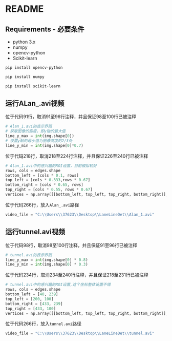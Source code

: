 # README

## Requirements - 必要条件

- python 3.x
- numpy
- opencv-python
- Scikit-learn

```python
pip install opencv-python
```

```python
pip install numpy
```

```python
pip install scikit-learn
```



## 运行ALan_.avi视频

位于代码91行，取消91至96行注释，并且保证98至100行已被注释

```python
# Alan_1.avi的表示界限
# 获取图像的高度，即y轴的最大值
line_y_max = int(img.shape[0])
# 设置y轴的最小值为图像高度的2/3处
line_y_min = int(img.shape[0]*0.7)
```

位于代码218行，取消218至224行注释，并且保证226至240行已被注释

```python
# Alan_1.avi中的感兴趣的ROI设置，目前模拟较好
rows, cols = edges.shape
bottom_left = [cols * 0.1, rows]
top_left = [cols * 0.333,rows * 0.67]
bottom_right = [cols * 0.65, rows]
top_right = [cols * 0.55, rows * 0.67]
vertices = np.array([[bottom_left, top_left, top_right, bottom_right]], dtype=np.int32)
```

位于代码266行，放入`Alan_.avi`路径

```python
video_file = "C:\\Users\\37623\\Desktop\\LaneLineDet\\Alan_1.avi"
```



## 运行tunnel.avi视频

位于代码98行，取消98至100行注释，并且保证91至96行已被注释

```python
# tunnel.avi的表示界限
line_y_max = int(img.shape[0] * 0.8)
line_y_min = int(img.shape[0] * 0.3)
```

位于代码234行，取消234至240行注释，并且保证218至231行已被注释

```python
# tunnel.avi中的感兴趣的ROI设置,这个坐标整体设置不错
rows, cols = edges.shape
bottom_left = [40, 239]
top_left = [200, 100]
bottom_right = [433, 239]
top_right = [433, 100]
vertices = np.array([[bottom_left, top_left, top_right, bottom_right]], dtype=np.int32)
```

位于代码266行，放入`tunnel.avi`路径

```python
video_file = "C:\\Users\\37623\\Desktop\\LaneLineDet\\tunnel.avi"
```

